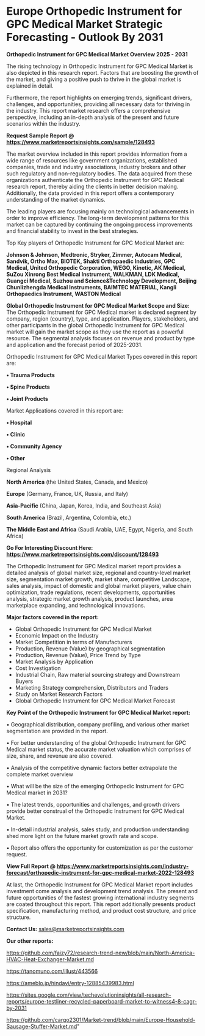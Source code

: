  # Europe Orthopedic Instrument for GPC Medical Market Strategic Forecasting - Outlook By 2031

<Strong> Orthopedic Instrument for GPC Medical Market Overview 2025 - 2031</strong>

The rising technology in Orthopedic Instrument for GPC Medical Market is also depicted in this research report. Factors that are boosting the growth of the market, and giving a positive push to thrive in the global market is explained in detail.

Furthermore, the report highlights on emerging trends, significant drivers, challenges, and opportunities, providing all necessary data for thriving in the industry. This report market research offers a comprehensive perspective, including an in-depth analysis of the present and future scenarios within the industry.

<strong>Request Sample Report @ <a href=https://www.marketreportsinsights.com/sample/128493>https://www.marketreportsinsights.com/sample/128493</a></strong>

The market overview included in this report provides information from a wide range of resources like government organizations, established companies, trade and industry associations, industry brokers and other such regulatory and non-regulatory bodies. The data acquired from these organizations authenticate the Orthopedic Instrument for GPC Medical research report, thereby aiding the clients in better decision making. Additionally, the data provided in this report offers a contemporary understanding of the market dynamics.

The leading players are focusing mainly on technological advancements in order to improve efficiency. The long-term development patterns for this market can be captured by continuing the ongoing process improvements and financial stability to invest in the best strategies.

Top Key players of Orthopedic Instrument for GPC Medical Market are:

<strong>Johnson & Johnson, Medtronic, Stryker, Zimmer, Autocam Medical, Sandvik, Ortho Max, BIOTEK, Shakti Orthopaedic Industries, GPC Medical, United Orthopedic Corporation, WEGO, Kinetic, AK Medical, SuZou Xinrong Best Medical Instrument, WALKMAN, LDK Medical, Guangci Medical, Suzhou and Science&Technology Development, Beijing Chunlizhengda Medical Instruments, BAIMTEC MATERIAL, Kangli Orthopaedics Instrument, WASTON Medical</strong>

<strong><b>Global Orthopedic Instrument for GPC Medical Market Scope and Size:</b></strong>
The Orthopedic Instrument for GPC Medical market is declared segment by company, region (country), type, and application. Players, stakeholders, and other participants in the global Orthopedic Instrument for GPC Medical market will gain the market scope as they use the report as a powerful resource. The segmental analysis focuses on revenue and product by type and application and the forecast period of 2025-2031.

Orthopedic Instrument for GPC Medical Market Types covered in this report are:

<strong>• Trauma Products

• Spine Products

• Joint Products</strong>

Market Applications covered in this report are:

<strong>• Hospital

• Clinic

• Community Agency

• Other</strong> 

Regional Analysis

<strong>North America</strong> (the United States, Canada, and Mexico)

<strong>Europe</strong> (Germany, France, UK, Russia, and Italy)

<strong>Asia-Pacific</strong> (China, Japan, Korea, India, and Southeast Asia)

<strong>South America</strong> (Brazil, Argentina, Colombia, etc.)

<strong>The Middle East and Africa</strong> (Saudi Arabia, UAE, Egypt, Nigeria, and South Africa)

<strong>Go For Interesting Discount Here: <a href=https://www.marketreportsinsights.com/discount/128493>https://www.marketreportsinsights.com/discount/128493</a></strong>

The Orthopedic Instrument for GPC Medical market report provides a detailed analysis of global market size, regional and country-level market size, segmentation market growth, market share, competitive Landscape, sales analysis, impact of domestic and global market players, value chain optimization, trade regulations, recent developments, opportunities analysis, strategic market growth analysis, product launches, area marketplace expanding, and technological innovations.

<strong><b>Major factors covered in the report:</b></strong>
<ul>
  <li>Global Orthopedic Instrument for GPC Medical Market </li>
  <li>Economic Impact on the Industry</li>
  <li>Market Competition in terms of Manufacturers</li>
  <li>Production, Revenue (Value) by geographical segmentation</li>
  <li>Production, Revenue (Value), Price Trend by Type</li>
  <li>Market Analysis by Application</li>
  <li>Cost Investigation</li>
  <li>Industrial Chain, Raw material sourcing strategy and Downstream Buyers</li>
  <li>Marketing Strategy comprehension, Distributors and Traders</li>
  <li>Study on Market Research Factors</li>
  <li>Global Orthopedic Instrument for GPC Medical Market Forecast</li>
</ul>

<strong><b>Key Point of the Orthopedic Instrument for GPC Medical Market report:</b></strong>

• Geographical distribution, company profiling, and various other market segmentation are provided in the report.

• For better understanding of the global Orthopedic Instrument for GPC Medical market status, the accurate market valuation which comprises of size, share, and revenue are also covered.

• Analysis of the competitive dynamic factors better extrapolate the complete market overview

• What will be the size of the emerging Orthopedic Instrument for GPC Medical market in 2031?

• The latest trends, opportunities and challenges, and growth drivers provide better construal of the Orthopedic Instrument for GPC Medical Market.

• In-detail industrial analysis, sales study, and production understanding shed more light on the future market growth rate and scope.

• Report also offers the opportunity for customization as per the customer request.

<strong><b>View Full Report @ <a href=https://www.marketreportsinsights.com/industry-forecast/orthopedic-instrument-for-gpc-medical-market-2022-128493>https://www.marketreportsinsights.com/industry-forecast/orthopedic-instrument-for-gpc-medical-market-2022-128493</a></b></strong>


At last, the Orthopedic Instrument for GPC Medical Market report includes investment come analysis and development trend analysis. The present and future opportunities of the fastest growing international industry segments are coated throughout this report. This report additionally presents product specification, manufacturing method, and product cost structure, and price structure.

<strong>Contact Us:</strong>
sales@marketreportsinsights.com

<strong>Our other reports:</strong>

<a href=https://github.com/faizy72/research-trend-new/blob/main/North-America-HVAC-Heat-Exchanger-Market.md>https://github.com/faizy72/research-trend-new/blob/main/North-America-HVAC-Heat-Exchanger-Market.md</a>

<a href=https://tanomuno.com/illust/443566>https://tanomuno.com/illust/443566</a>

<a href=https://ameblo.jp/hindavi/entry-12885439983.html>https://ameblo.jp/hindavi/entry-12885439983.html</a>

<a href=https://sites.google.com/view/techevolutioninsights/all-research-reports/europe-testliner-recycled-paperboard-market-to-witness4-8-cagr-by-2031>https://sites.google.com/view/techevolutioninsights/all-research-reports/europe-testliner-recycled-paperboard-market-to-witness4-8-cagr-by-2031</a>

<a href=https://github.com/cargo2301/Market-trend/blob/main/Europe-Household-Sausage-Stuffer-Market.md>https://github.com/cargo2301/Market-trend/blob/main/Europe-Household-Sausage-Stuffer-Market.md</a>"

